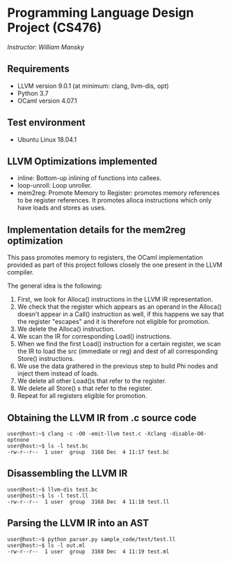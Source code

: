 # Programming Language Design Project (CS476)
_Instructor: William Mansky_

## Requirements

* LLVM version 9.0.1 (at minimum: clang, llvm-dis, opt)
* Python 3.7
* OCaml version 4.07.1

## Test environment

* Ubuntu Linux 18.04.1

## LLVM Optimizations implemented

* inline: Bottom-up inlining of functions into callees.
* loop-unroll: Loop unroller. 
* mem2reg: Promote Memory to Register: promotes memory references to be register references. It promotes alloca instructions which only have loads and stores as uses.

## Implementation details for the mem2reg optimization

This pass promotes memory to registers, the OCaml implementation provided as part of this project follows closely the one present in the LLVM compiler.

The general idea is the following:

1. First, we look for Alloca() instructions in the LLVM IR representation.
1. We check that the register which appears as an operand in the Alloca() doesn't appear in a Call() instruction as well, if this happens we say that the register "escapes" and it is therefore not eligible for promotion.
1. We delete the Alloca() instruction.
1. We scan the IR for corresponding Load() instructions.
1. When we find the first Load() instruction for a certain register, we scan the IR to load the src (immediate or reg) and dest of all corresponding Store() instructions.
1. We use the data grathered in the previous step to build Phi nodes and inject them instead of loads.
1. We delete all other Load()s that refer to the register.
1. We delete all Store() s that refer to the register.
1. Repeat for all registers eligible for promotion.

## Obtaining the LLVM IR from .c source code

```console
user@host:~$ clang -c -O0 -emit-llvm test.c -Xclang -disable-O0-optnone
user@host:~$ ls -l test.bc 
-rw-r--r--  1 user  group  3168 Dec  4 11:17 test.bc
```
## Disassembling the LLVM IR

```console
user@host:~$ llvm-dis test.bc
user@host:~$ ls -l test.ll 
-rw-r--r--  1 user  group  3168 Dec  4 11:18 test.ll
```

## Parsing the LLVM IR into an AST

```console
user@host:~$ python parser.py sample_code/test/test.ll
user@host:~$ ls -l out.ml 
-rw-r--r--  1 user  group  3168 Dec  4 11:19 test.ml
```
